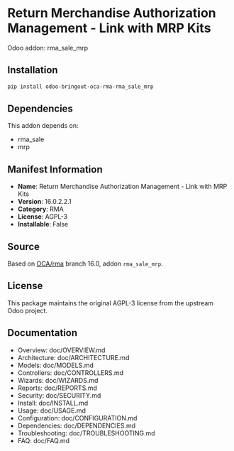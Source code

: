 # Return Merchandise Authorization Management - Link with MRP Kits

Odoo addon: rma_sale_mrp

## Installation

```bash
pip install odoo-bringout-oca-rma-rma_sale_mrp
```

## Dependencies

This addon depends on:
- rma_sale
- mrp

## Manifest Information

- **Name**: Return Merchandise Authorization Management - Link with MRP Kits
- **Version**: 16.0.2.2.1
- **Category**: RMA
- **License**: AGPL-3
- **Installable**: False

## Source

Based on [OCA/rma](https://github.com/OCA/rma) branch 16.0, addon `rma_sale_mrp`.

## License

This package maintains the original AGPL-3 license from the upstream Odoo project.

## Documentation

- Overview: doc/OVERVIEW.md
- Architecture: doc/ARCHITECTURE.md
- Models: doc/MODELS.md
- Controllers: doc/CONTROLLERS.md
- Wizards: doc/WIZARDS.md
- Reports: doc/REPORTS.md
- Security: doc/SECURITY.md
- Install: doc/INSTALL.md
- Usage: doc/USAGE.md
- Configuration: doc/CONFIGURATION.md
- Dependencies: doc/DEPENDENCIES.md
- Troubleshooting: doc/TROUBLESHOOTING.md
- FAQ: doc/FAQ.md
